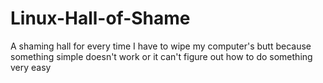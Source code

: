 # Linux-Hall-of-Shame
A shaming hall for every time I have to wipe my computer's butt because something simple doesn't work or it can't figure out how to do something very easy
